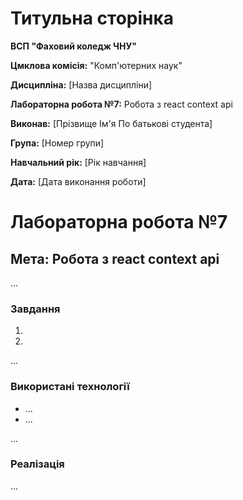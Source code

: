# Титульна сторінка

**ВСП "Фаховий коледж ЧНУ"**

**Цмклова комісія:** "Комп'ютерних наук"

**Дисципліна:** [Назва дисципліни]

**Лабораторна робота №7:** Робота з react context api

**Виконав:** [Прізвище Ім'я По батькові студента]

**Група:** [Номер групи]

**Навчальний рік:** [Рік навчання]


**Дата:** [Дата виконання роботи]

# Лабораторна робота №7

## Мета: Робота з react context api

...


### Завдання

1. 
2. 
...
   

### Використані технології

- ...
- ...

...

### Реалізація

...

